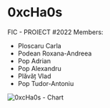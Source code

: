 # 0xcHa0s
FIC - PROIECT #2022
Members:
* Ploscaru Carla
* Podean Roxana-Andreea
* Pop Adrian
* Pop Alexandru
* Plăvăț Vlad
* Pop Tudor-Antoniu

![0xcHa0s - Chart](https://user-images.githubusercontent.com/33669868/196945744-92fc6371-6e7e-41b3-879b-69a125951664.png)
